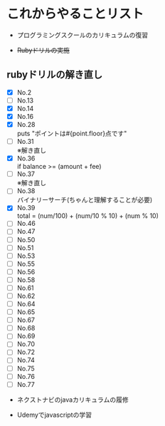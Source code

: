 # これからやることリスト

- プログラミングスクールのカリキュラムの復習

- ~~Rubyドリルの実施~~

## rubyドリルの解き直し
- [x] No.2
- [ ] No.13
- [x] No.14
- [x] No.16
- [x] No.28  
                        puts "ポイントは#{point.floor}点です"
- [ ] No.31  
      ※解き直し
- [x] No.36  
      if balance >= (amount + fee)
- [ ] No.37  
      ※解き直し
- [ ] No.38  
      バイナリーサーチ(ちゃんと理解することが必要)
- [x] No.39  
      total = (num/100) + (num/10 % 10) + (num % 10)
- [ ] No.46
- [ ] No.47
- [ ] No.50
- [ ] No.51
- [ ] No.53
- [ ] No.55
- [ ] No.56
- [ ] No.58
- [ ] No.61
- [ ] No.62
- [ ] No.64
- [ ] No.65
- [ ] No.67
- [ ] No.68
- [ ] No.69
- [ ] No.70
- [ ] No.72
- [ ] No.74
- [ ] No.75
- [ ] No.76
- [ ] No.77

- ネクストナビのjavaカリキュラムの履修

- Udemyでjavascriptの学習
